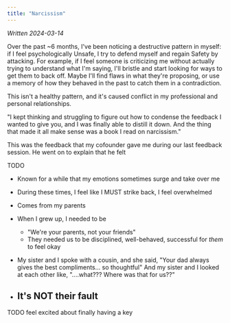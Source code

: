 ```yaml
---
title: "Narcissism"
---
```


_Written 2024-03-14_

Over the past ~6 months, I've been noticing a destructive pattern in myself: if I feel psychologically Unsafe, I try to defend myself and regain Safety by attacking. For example, if I feel someone is criticizing me without actually trying to understand what I'm saying, I'll bristle and start looking for ways to get them to back off. Maybe I'll find flaws in what they're proposing, or use a memory of how they behaved in the past to catch them in a contradiction.

This isn't a healthy pattern, and it's caused conflict in my professional and personal relationships. 








"I kept thinking and struggling to figure out how to condense the feedback I wanted to give you, and I was finally able to distill it down. And the thing that made it all make sense was a book I read on narcissism."

This was the feedback that my cofounder gave me during our last feedback session. He went on to explain that he felt 


TODO 

- Known for a while that my emotions sometimes surge and take over me
- During these times, I feel like I MUST strike back, I feel overwhelmed

- Comes from my parents
- When I grew up, I needed to be
    - "We're your parents, not your friends"
    - They needed us to be disciplined, well-behaved, successful for _them_ to feel okay
- My sister and I spoke with a cousin, and she said, "Your dad always gives the best compliments... so thoughtful" And my sister and I looked at each other like, "....what??? Where was that for us??"
- It's NOT their fault
    - 


TODO feel excited about finally having a key
